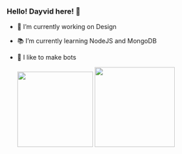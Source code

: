 ### Hello! Dayvid here! 👋


- 🎨 I’m currently working on Design
- 📚 I’m currently learning NodeJS and MongoDB
- 🤖 I like to make bots


  <img height="170em" src="https://github-readme-stats.vercel.app/api?username=Dayvid-san&show_icons=true&theme=tokyonight&include_all_commits=true&count_private=true"/>
  <img height="180em" src="https://github-readme-stats.vercel.app/api/top-langs/?username=Dayvid-san&layout=compact&langs_count=7&theme=tokyonight"/>


